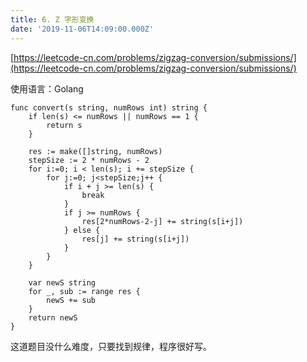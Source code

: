 ```yaml
---
title: 6. Z 字形变换
date: '2019-11-06T14:09:00.000Z'
---
```


[https://leetcode-cn.com/problems/zigzag-conversion/submissions/](https://leetcode-cn.com/problems/zigzag-conversion/submissions/)

使用语言：Golang

```
func convert(s string, numRows int) string {
    if len(s) <= numRows || numRows == 1 {
        return s
    }
    
    res := make([]string, numRows)
    stepSize := 2 * numRows - 2
    for i:=0; i < len(s); i += stepSize {
        for j:=0; j<stepSize;j++ {
            if i + j >= len(s) {
                break
            }
            if j >= numRows {
                res[2*numRows-2-j] += string(s[i+j])
            } else {
                res[j] += string(s[i+j])
            }
        }
    }
    
    var newS string
    for _, sub := range res {
        newS += sub
    }
    return newS
}
```
这道题目没什么难度，只要找到规律，程序很好写。
